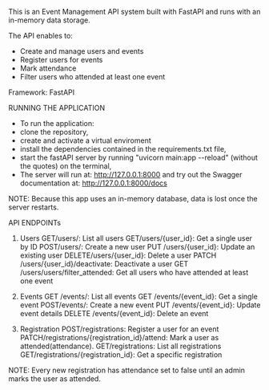 This is an Event Management API system built with FastAPI and runs with an in-memory data storage.


The API enables to:
* Create and manage users and events  
* Register users for events  
* Mark attendance  
* Filter users who attended at least one event

Framework: FastAPI

RUNNING THE APPLICATION
* To run the application:
* clone the repository,
* create and activate a virtual enviroment
* install the dependencies contained in the requirements.txt file,
* start the fastAPI server by running "uvicorn main:app --reload" (without the quotes) on the terminal,
* The server will run at:
http://127.0.0.1:8000 and try out the Swagger documentation at: http://127.0.0.1:8000/docs

NOTE: Because this app uses an in-memory database, data is lost once the server restarts.

API ENDPOINTs
1. Users
GET/users/:  List all users
GET/users/{user_id}: Get a single user by ID
POST/users/: Create a new user
PUT	/users/{user_id}: Update an existing user
DELETE/users/{user_id}: Delete a user
PATCH	/users/{user_id}/deactivate: Deactivate a user
GET	/users/users/filter_attended: Get all users who have attended at least one event

2. Events
GET	/events/: List all events
GET	/events/{event_id}: Get a single event
POST/events/: Create a new event
PUT	/events/{event_id}: Update event details
DELETE	/events/{event_id}: Delete an event

3. Registration
POST/registrations: Register a user for an event
PATCH/registrations/{registration_id}/attend: Mark a user as attended(attendance).
GET/registrations: List all registrations
GET/registrations/{registration_id}: Get a specific registration

NOTE: Every new registration has attendance set to false until an admin marks the user as attended.
